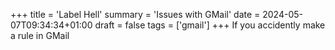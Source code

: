 +++
title = 'Label Hell'
summary = 'Issues with GMail'
date = 2024-05-07T09:34:34+01:00
draft = false
tags = ['gmail']
+++
If you accidently make a rule in GMail
